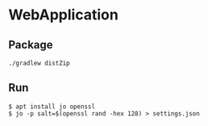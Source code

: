 # WebApplication

## Package
```
./gradlew distZip
```

## Run
```shell
$ apt install jo openssl
$ jo -p salt=$(openssl rand -hex 128) > settings.json
```